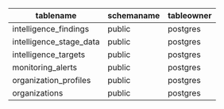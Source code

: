 | tablename               | schemaname | tableowner |
| ----------------------- | ---------- | ---------- |
| intelligence_findings   | public     | postgres   |
| intelligence_stage_data | public     | postgres   |
| intelligence_targets    | public     | postgres   |
| monitoring_alerts       | public     | postgres   |
| organization_profiles   | public     | postgres   |
| organizations           | public     | postgres   |
